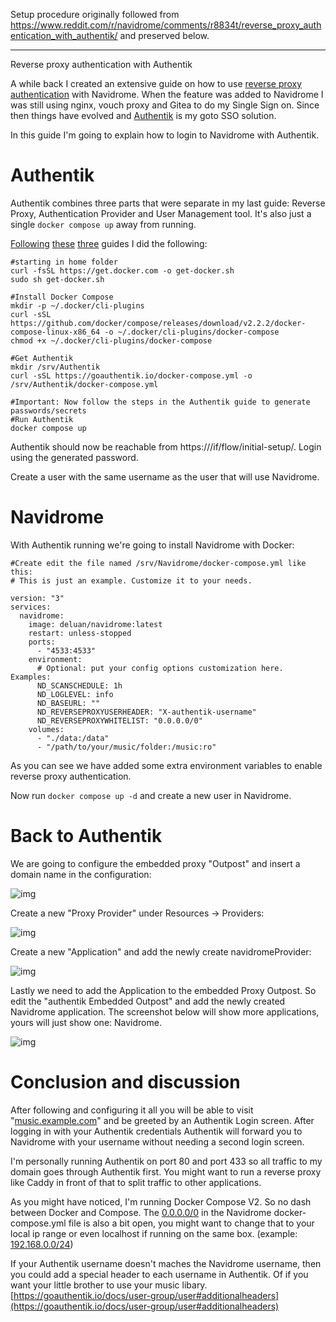 Setup procedure originally followed from https://www.reddit.com/r/navidrome/comments/r8834t/reverse_proxy_authentication_with_authentik/ and preserved below.

---

Reverse proxy authentication with Authentik

A while back I created an extensive guide on how to use [reverse proxy authentication](https://www.navidrome.org/docs/usage/security/#reverse-proxy-authentication) with Navidrome. When the feature was added to Navidrome I was still using nginx, vouch proxy and Gitea to do my Single Sign on. Since then things have evolved and [Authentik](https://goauthentik.io/) is my goto SSO solution.

In this guide I'm going to explain how to login to Navidrome with Authentik.

# Authentik

Authentik combines three parts that were separate in my last guide: Reverse Proxy, Authentication Provider and User Management tool. It's also just a single `docker compose up` away from running.

[Following](https://docs.docker.com/engine/install/ubuntu/#install-using-the-convenience-script) [these](https://www.rockyourcode.com/how-to-install-docker-compose-v2-on-linux-2021/) [three](https://goauthentik.io/docs/installation/docker-compose) guides I did the following:

    #starting in home folder
    curl -fsSL https://get.docker.com -o get-docker.sh
    sudo sh get-docker.sh
    
    #Install Docker Compose
    mkdir -p ~/.docker/cli-plugins
    curl -sSL https://github.com/docker/compose/releases/download/v2.2.2/docker-compose-linux-x86_64 -o ~/.docker/cli-plugins/docker-compose
    chmod +x ~/.docker/cli-plugins/docker-compose
    
    #Get Authentik
    mkdir /srv/Authentik
    curl -sSL https://goauthentik.io/docker-compose.yml -o /srv/Authentik/docker-compose.yml
    
    #Important: Now follow the steps in the Authentik guide to generate passwords/secrets
    #Run Authentik
    docker compose up

Authentik should now be reachable from  https://<your server>/if/flow/initial-setup/. Login using the generated password.

Create a user with the same username as the user that will use Navidrome.

# Navidrome

With Authentik running we're going to install Navidrome with Docker:

    #Create edit the file named /srv/Navidrome/docker-compose.yml like this:
    # This is just an example. Customize it to your needs.
    
    version: "3"
    services:
      navidrome:
        image: deluan/navidrome:latest
        restart: unless-stopped
        ports:
          - "4533:4533"
        environment:
          # Optional: put your config options customization here. Examples:
          ND_SCANSCHEDULE: 1h
          ND_LOGLEVEL: info
          ND_BASEURL: ""
          ND_REVERSEPROXYUSERHEADER: "X-authentik-username"
          ND_REVERSEPROXYWHITELIST: "0.0.0.0/0"
        volumes:
          - "./data:/data"
          - "/path/to/your/music/folder:/music:ro"

As you can see we have added some extra environment variables to enable reverse proxy authentication.

Now run `docker compose up -d` and create a new user in Navidrome.

# Back to Authentik

We are going to configure the embedded proxy "Outpost" and insert a domain name in the configuration:

![img](kd3z42m0ud381 "Embedded Proxy Outpost ")

Create a new "Proxy Provider" under Resources -> Providers:

![img](1q1y1ityvd381 "Creating the Proxy Provider")

Create a new "Application" and add the newly create navidromeProvider:

![img](693enzdawd381 "Application")

Lastly we need to add the Application to the embedded Proxy Outpost. So edit the "authentik Embedded Outpost" and add the newly created Navidrome application. The screenshot below will show more applications, yours will just show one: Navidrome.

![img](37ztpfmpwd381 "Adding Application to Outpost")

# Conclusion and discussion

After following and configuring it all you will be able to visit "[music.example.com](https://music.example.com)" and be greeted by an Authentik Login screen. After logging in with your Authentik credentials Authentik will forward you to Navidrome with your username without needing a second login screen.

I'm personally running Authentik on port 80 and port 433 so all traffic to my domain goes through Authentik first. You might want to run a reverse proxy like Caddy in front of that to split traffic to other applications.

As you might have noticed, I'm running Docker Compose V2. So no dash between Docker and Compose. The [0.0.0.0/0](https://0.0.0.0/0) in the Navidrome docker-compose.yml file is also a bit open, you might want to change that to your local ip range or even localhost if running on the same box. (example: [192.168.0.0/24](https://192.168.0.0/24))

If your Authentik username doesn't maches the Navidrome username, then you could add a special header to each username in Authentik. Of if you want your little brother to use your music libary. [https://goauthentik.io/docs/user-group/user#additionalheaders](https://goauthentik.io/docs/user-group/user#additionalheaders)